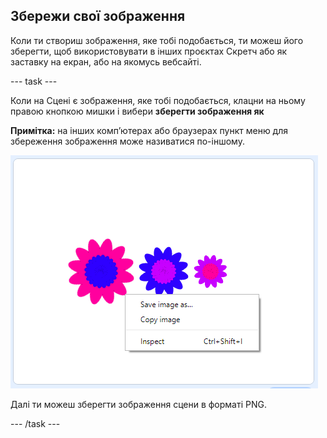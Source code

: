 ## Збережи свої зображення

Коли ти створиш зображення, яке тобі подобається, ти можеш його зберегти, щоб використовувати в інших проєктах Скретч або як заставку на екран, або на якомусь вебсайті.

\--- task \---

Коли на Сцені є зображення, яке тобі подобається, клацни на ньому правою кнопкою мишки і вибери **зберегти зображення як**

**Примітка:** на інших комп’ютерах або браузерах пункт меню для збереження зображення може називатися по-іншому.

![знімок екрана](images/flower-save-stage.png)

Далі ти можеш зберегти зображення сцени в форматі PNG.

\--- /task \---